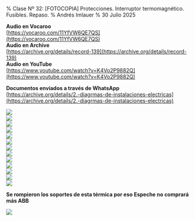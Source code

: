 % Clase Nº 32: [FOTOCOPIA] Protecciones. Interruptor termomagnético. Fusibles. Repaso.
% Andrés Imlauer
% 30 Julio 2025

**Audio en Vocaroo**  
[https://vocaroo.com/11YfVW6QE7QS](https://vocaroo.com/11YfVW6QE7QS)  
**Audio en Archive**  
[https://archive.org/details/record-139](https://archive.org/details/record-139)  
**Audio en YouTube**  
[https://www.youtube.com/watch?v=K4Vo2P9882Q](https://www.youtube.com/watch?v=K4Vo2P9882Q)  
  
**Documentos enviados a través de WhatsApp**  
[https://archive.org/details/2.-diagrmas-de-instalaciones-electricas](https://archive.org/details/2.-diagrmas-de-instalaciones-electricas)  
  
![](https://blogger.googleusercontent.com/img/b/R29vZ2xl/AVvXsEjMAb8SuwzJVR9k5031HzA5aNezrqV9Nyd8Jb81fUAcTKY9Nv-Xv3qk6HwmkDnY5BGHnOcgde1wTSCmPHhVRBFQBnU6OZ2DfaUAqAnB0CyUxWB-jrB9EqsNjfZt_4LvRyZJ-0j7LwOIM-ZMfCFDYAwz2UA_DPRUEDPATEicqMthr0kpgNubtjiFQsnJKCE/s4160/IMG_20250528_194938530.jpg)  
![](https://blogger.googleusercontent.com/img/b/R29vZ2xl/AVvXsEjUhfZ49To2WPY49tCOQJwqEbW5V0dza49adJb4qaH3VbV9Jr46Uub6xaBSojtBwgENUmXBLpIydntYdlhOufDgvdG3FCmtHevMUk-76_gENczxWIqyg4B66rsITpVz3us0M6GS6plDdFzOQugJhh90WvYbe_9YdcQPKkvAYqP43TgsTBMwZaqcSrGh8fY/s4160/IMG_20250528_200106007.jpg)  
![](https://blogger.googleusercontent.com/img/b/R29vZ2xl/AVvXsEij4FyKbt8NxHZFRQQYrKoYHNupV6kE2QK2CU5XkkKOSF7IrXV1j52SejETrft7bxcy0z62D6FEAXThlKDdLrAHlzD-aYIIipNTFGrcoj_5eRvV8JAd0AV07NRuRHazHyE6s5qh-nOujQANwEB2G6K69W9Biy5B-rXjxMWU7Lp0te5rBERRVBDonoxHcwM/s4160/IMG_20250528_200117620.jpg)  
![](https://blogger.googleusercontent.com/img/b/R29vZ2xl/AVvXsEgpTq7U3jfFsubnI4ArWqQLvNngWkDWEsXeZKA_peVsV_U6G4oQIGgcig1LcvsCI1XTAmUoYidlgnwBY0XJVDdFIjwVdAi5gLnr990s6f3llaB-bOcnjeod13Edjk6eNapxYnCAVxqjqOZlSne0GLB9JgVALJWCATtmb53CPvDXOVI2sQKODrWykP8LVjY/s4160/IMG_20250528_200131360.jpg)  
![](https://blogger.googleusercontent.com/img/b/R29vZ2xl/AVvXsEj3WTPqWfTBKnUXcVcZJJbvpZp5lyjafCQ2maGGKhpz_kpAmi3pqCTp8VAl1JyPpHMarBF7kRBWY08_2ID0W6Kq38CzMG48fRaaur_7qmG_qcHgQGYaOdWNGsfg4TFVh3O-2ssTLuZ7ZugX71uwmAOhJ3HHQGp1SIQUetFI6D_lacAXGsPPwyWgGw4o6yE/s4160/IMG_20250528_200139151.jpg)  
![](https://blogger.googleusercontent.com/img/b/R29vZ2xl/AVvXsEip3ZHuwY-ZFhRugB4sTWCtRl7n6ooeDe7ls_lKbclIRqBCcixRkCLtbCKX14D6XyhBUDz_mhkjOg_w8XdonN1dXlJbKHNkyqJ6XrWRc47asiKm3-J0ldckoHWz1gNES_r8R4AeQggMnepmbadXPY1iJYka4TJuso0wsBvYVr6KQ-9ngaE2PuObjW_Y5O4/s4160/IMG_20250528_201933629.jpg)  
![](https://blogger.googleusercontent.com/img/b/R29vZ2xl/AVvXsEgFWODm05_QYfymuaM5y6vU4gOoD8x9yAeRrP4oE_gw6nEqeO85KGmZ7WHzRfuOPblCRzpl47AO6T7ZJ98I4jI01CL13d6OwBe4WkKSdueRoYfvBnza_LIlhihtAmUtNYe9r_emrM84MxR3BEnlrGpOmTbjbKGVHwao6Wu4Pw74XbVaOQwadNjjunFZ5II/s4160/IMG_20250528_200149087.jpg)  
![](https://blogger.googleusercontent.com/img/b/R29vZ2xl/AVvXsEhrJ2C_9ZMjHjYQc8kFlCSSaxGeKWLi-7VCRvt5daqCoYwteXY2eu4F58m-RTpiN0oWBg6FkIBKoPArwHpCBbFZR4peTSM97yX36-gEcJVjOe70FnOWf5xVWnXXFAecXJEB5cTd3G-VYy0EqnZ-djNLsfLDLpw5Iu6e3yCXMEBlW5d07BNe0ZMYHZe4a-8/s4160/IMG_20250528_200208376.jpg)  
![](https://blogger.googleusercontent.com/img/b/R29vZ2xl/AVvXsEi6un_IWnoUGhkxsb2-0sszQtpEdgnLgZnBYJwQljev1WssVGksBB1gdXDPknavybtCM5rOWPTt0Jp_wBf50ZpCFTG6PUTSdRWl447ChbrDV9unFcg_NOC1uq3ozJH0ogUYjyjLkhFlsGMzkvnkIAHeFC-2dhQ1IZMDTCB5OoJ_L0LiLxHALeWTuBRO1bU/s4160/IMG_20250528_200211722.jpg)  
![](https://blogger.googleusercontent.com/img/b/R29vZ2xl/AVvXsEgRILi9ZJhL-ciDAvh8P-w0IvRppTnU8YK2JB8zMZRZZ52OyJ47ZZAKKXpaxqbCgZqycCTL5XX9_QQF7BuWZ4HR7CYqCUBAX4D7QXlnGe9TmqH08DLoy3j9Q1XcjLzJCxrRJanS9xuw_TleMY0-nMmKMwfISg_z0tKirfjq-QpG-vEpqp0hKXp1XRYGEBs/s4160/IMG_20250528_200857291.jpg)  
![](https://blogger.googleusercontent.com/img/b/R29vZ2xl/AVvXsEi-wc5niOlJp8hc-ZQ-axIk0kY771ZgNppJwWsb_CQ1pmFoY32YMlreqwU8ia6NFNTdG8107AiVF6lqXAjF1TPC9MkDUNpJ6j8J8IpflxRcVzuG_t_TUWYRANOsvqApuhvY5jvCe4oNzgP1xd7e7r8BXH65kMQDl-4pB5qyMfI4AzaweVtxkndWBy0B-RE/s4160/IMG_20250528_202140555.jpg)  
![](https://blogger.googleusercontent.com/img/b/R29vZ2xl/AVvXsEhl_4OAvqIpoTuSvu4-yperdCkDO6kRfPAcplGD89BTL2Iei1o-T6u9nN72MKmdyaa2K-EMmBvH6lVII8cVpWkhDbc5zFRrNd4di6J9nfSAGQaDA2-Ea_OiZpQVaoMXep8LxuSbvDR_ZVV1bn7q_vWPn_YTq0Ud7HEIFEos-TLiWZ8KDqUg7xoqaQtdnuU/s4160/IMG_20250528_202158596.jpg)  
![](https://blogger.googleusercontent.com/img/b/R29vZ2xl/AVvXsEgBb3QZu0XB5Dvko_cdLGTD82E29-ChCdO9Q_tK-zaT53JmzgcDLJ8keHLWUuBNZSDvHwTi5AULHiCkhwGHJn1jhhN9Pg7XpKy1kc-xBcFLjMoixFwch64yErQmRJIHCCZkffqOD6TmjAXHvA35ghjVCm_fsGzfTPxn92f30n-NGe0QPCivF5IMg9-2QBk/s4160/IMG_20250528_202431564.jpg)  
  
**Se rompieron los soportes de esta térmica por eso Espeche no comprará más ABB**  
  
![](https://blogger.googleusercontent.com/img/b/R29vZ2xl/AVvXsEhJaDMOXRU0kMmNDdQj78u-7MMuoBDx01-K3VZkcnOIcz5hzM_NSk6bd-xKAvKfx-AqJeQ1EktGXl6c_iA3lKUP3gl1wtPwemrrShgbk-v6NCCK3pd0vX9Vk1rmWOKq9WI84cTsvtL5Ca8eyHjhRH_zqiPzbE0l0xH0G2GkmmFKgHQkE84H-uRAC-sONSU/s4160/IMG_20250528_202436512.jpg)  
  
